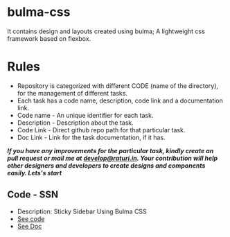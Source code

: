 # bulma-css
It contains design and layouts created using bulma; A lightweight css framework based on flexbox.

# Rules
 - Repository is categorized with different CODE (name of the directory), for the management of different tasks.
 - Each task has a code name, description, code link and a documentation link.
 - Code name - An unique identifier for each task.
 - Description - Description about the task.
 - Code Link - Direct github repo path for that particular task.
 - Doc Link - Link for the task documentation, if it has.

 ***If you have any improvements for the particular task, kindly create an pull request or mail me at develop@raturi.in. Your contribution will help other designers and developers to create designs and components easily. Lets's start***

## Code - SSN
 - Description: Sticky Sidebar Using Bulma CSS
 - [See code](https://github.com/nitinraturi/bulma-css/tree/master/src/SSN)
 - [See Doc](https://raturi.in/blog/sticky-sidebar-with-bulma-css/)
